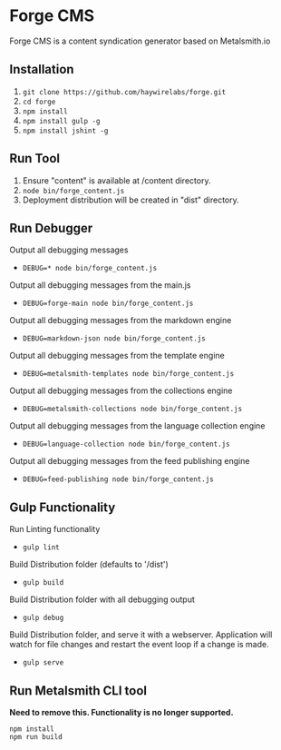 Forge CMS
=========

Forge CMS is a content syndication generator based on Metalsmith.io

Installation
------------

1. ```git clone https://github.com/haywirelabs/forge.git```
2. ```cd forge```
3. ```npm install```
4. ```npm install gulp -g```
5. ```npm install jshint -g```

Run Tool
--------

1. Ensure "content" is available at /content directory.
2. ```node bin/forge_content.js```
3. Deployment distribution will be created in "dist" directory.

Run Debugger
------------

Output all debugging messages

  - ```DEBUG=* node bin/forge_content.js```

Output all debugging messages from the main.js

  - ```DEBUG=forge-main node bin/forge_content.js```

Output all debugging messages from the markdown engine

  - ```DEBUG=markdown-json node bin/forge_content.js```

Output all debugging messages from the template engine

  - ```DEBUG=metalsmith-templates node bin/forge_content.js```

Output all debugging messages from the collections engine

  - ```DEBUG=metalsmith-collections node bin/forge_content.js```

Output all debugging messages from the language collection engine

  - ```DEBUG=language-collection node bin/forge_content.js```

Output all debugging messages from the feed publishing engine

  - ```DEBUG=feed-publishing node bin/forge_content.js```

Gulp Functionality
------------------

Run Linting functionality

  - ```gulp lint```

Build Distribution folder (defaults to '/dist')

  - ```gulp build```

Build Distribution folder with all debugging output

  - ```gulp debug```

Build Distribution folder, and serve it with a webserver.  Application will watch for file changes and restart the event loop if a change is made.

  - ```gulp serve```

Run Metalsmith CLI tool
-----------------------

**Need to remove this.  Functionality is no longer supported.**

```
npm install
npm run build
```
